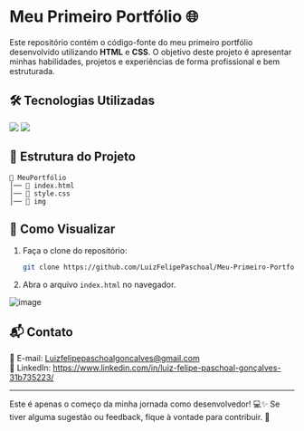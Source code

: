 # Meu Primeiro Portfólio 🌐

Este repositório contém o código-fonte do meu primeiro portfólio desenvolvido utilizando **HTML** e **CSS**. O objetivo deste projeto é apresentar minhas habilidades, projetos e experiências de forma profissional e bem estruturada.

## 🛠 Tecnologias Utilizadas
<div>
  <img src="https://img.shields.io/badge/HTML-239120?style=for-the-badge&logo=html5&logoColor=white">
  <img src="https://img.shields.io/badge/CSS-239120?&style=for-the-badge&logo=css3&logoColor=white">
</div>

## 📂 Estrutura do Projeto
```
📁 MeuPortfólio
│── 📄 index.html
│── 📄 style.css
│── 📁 img 
```

## 🚀 Como Visualizar
1. Faça o clone do repositório:
   ```bash
   git clone https://github.com/LuizFelipePaschoal/Meu-Primeiro-Portfolio.git
   ```
2. Abra o arquivo `index.html` no navegador.
   
![image](https://github.com/user-attachments/assets/8e9ca224-fdc1-482b-9e12-08b0c834475e)



## 📬 Contato
📧 E-mail: Luizfelipepaschoalgoncalves@gmail.com  
🔗 LinkedIn: https://www.linkedin.com/in/luiz-felipe-paschoal-gonçalves-31b735223/  

---

Este é apenas o começo da minha jornada como desenvolvedor! 💻✨ Se tiver alguma sugestão ou feedback, fique à vontade para contribuir. 🚀
